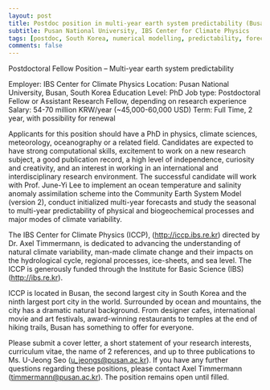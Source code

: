 ```yaml
---
layout: post
title: Postdoc position in multi-year earth system predictability (Busan, South Korea)
subtitle: Pusan National University, IBS Center for Climate Physics
tags: [postdoc, South Korea, numerical modelling, predictability, forecasting]
comments: false
---
```

Postdoctoral Fellow Position – Multi-year earth system predictability

Employer: IBS Center for Climate Physics
Location: Pusan National University, Busan, South Korea
Education Level: PhD
Job type: Postdoctoral Fellow or Assistant Research Fellow, depending on research experience
Salary: 54-70 million KRW/year (~45,000-60,000 USD)
Term: Full Time, 2 year, with possibility for renewal

Applicants for this position should have a PhD in physics, climate sciences, meteorology, oceanography or a
related field. Candidates are expected to have strong computational skills, excitement to work on a new
research subject, a good publication record, a high level of independence, curiosity and creativity, and
an interest in working in an international and interdisciplinary research environment. The successful
candidate will work with Prof. June-Yi Lee to implement an ocean temperature and salinity anomaly
assimilation scheme into the Community Earth System Model (version 2), conduct initialized multi-year
forecasts and study the seasonal to multi-year predictability of physical and biogeochemical processes
and major modes of climate variability.

The IBS Center for Climate Physics (ICCP), (http://iccp.ibs.re.kr) directed by Dr. Axel Timmermann,
is dedicated to advancing the understanding of natural climate variability, man-made climate change
and their impacts on the hydrological cycle, regional processes, ice-sheets, and sea level. The ICCP
is generously funded through the Institute for Basic Science (IBS) (http://ibs.re.kr).

ICCP is located in Busan, the second largest city in South Korea and the ninth largest port city
in the world. Surrounded by ocean and mountains, the city has a dramatic natural background. From
designer cafes, international movie and art festivals, award-winning restaurants to temples at the
end of hiking trails, Busan has something to offer for everyone.

Please submit a cover letter, a short statement of your research interests, curriculum vitae, the name
of 2 references, and up to three publications to Ms. U-Jeong Seo (u_jeongs@pusan.ac.kr). If you have
any further questions regarding these positions, please contact Axel Timmermann (timmermann@pusan.ac.kr).
The position remains open until filled.
